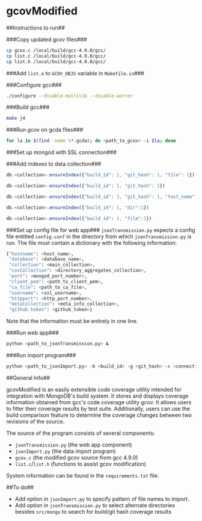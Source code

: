 gcovModified
============

##Instructions to run##

###Copy updated gcov files###

```bash
cp gcov.c /local/build/gcc-4.9.0/gcc/
cp list.c /local/build/gcc-4.9.0/gcc/
cp list.h /local/build/gcc-4.9.0/gcc/
```

###Add `list.o` to `GCOV_OBJS` variable in `Makefile.in`###

###Configure gcc###

```bash
./configure --disable-multilib --disable-werror
```

###Build gcc###

```bash
make j4
```

###Run gcov on gcda files###

```bash
for la in $(find -name \*.gcda); do <path_to_gcov> -i $la; done
```

###Set up mongod with SSL connection###

###Add indexes to data collection###
```javascript
db.<collection>.ensureIndex({"build_id": 1, "git_hash": 1, "file": 1})

db.<collection>.ensureIndex({"build_id": 1, "git_hash": 1})

db.<collection>.ensureIndex({"build_id": 1, "git_hash": 1, "test_name": 1, "file": 1})

db.<collection>.ensureIndex({"build_id": 1, "dir":1})

db.<collection>.ensureIndex({"build_id": 1, "file":1})
```
###Set up config file for web app###
`jsonTransmission.py` expects a config file entitled `config.conf` 
in the directory from which `jsonTransmission.py` is run.
The file must contain a dictionary with the following information:

```python
{"hostname": <host_name>, 
 "database": <database_name>, 
 "collection": <main_collection>, 
 "covCollection": <directory_aggregates_collection>, 
 "port": <mongod_port_number>, 
 "client_pem": <path_to_client_pem>, 
 "ca_file": <path_to_ca_file>, 
 "username": <ssl_username>, 
 "httpport": <http_port_number>, 
 "metaCollection": <meta_info_collection>, 
 "github_token": <github_token>}
```

Note that the information must be entirely in one line.

###Run web app###
```bash
python <path_to_jsonTransmission.py> &
```

###Run import program###
```bash
python <path_to_jsonImport.py> -b <build_id> -g <git_hash> -c <connection_url> -t <test_name> -a <branch_name> -p <platform_name> -r <root_directory> -d <build_date>
```

##General Info##

gcovModified is an easily extensible code coverage utility intended for integration with MongoDB's 
build system. It stores and displays coverage information obtained from gcc's code coverage utility
gcov. It allows users to filter their coverage results by test suite. Additionally, users can use
the build comparison feature to determine the coverage changes between two revisions of the source.

The source of the program consists of several components:
* `jsonTransmission.py` (the web app component)
* `jsonImport.py` (the data import program)
* `gcov.c` (the modified gcov source from gcc 4.9.0)
* `list.c`/`list.h` (functions to assist gcov modification)

System information can be found in the `requirements.txt` file.

##To do##
* Add option in `jsonImport.py` to specify pattern of file names to 
import. 
* Add option in `jsonTransmission.py` to select alternate directories
besides `src/mongo` to search for build/git hash coverage results

